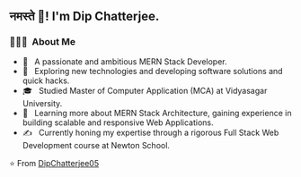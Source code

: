 <h2> नमस्ते 🙏! I'm Dip Chatterjee.</h2>

<h3> 👨🏻‍💻 &nbsp;About Me </h3>

- 🤔 &nbsp; A passionate and ambitious MERN Stack Developer.
- 🤔 &nbsp; Exploring new technologies and developing software solutions and quick hacks.
- 🎓 &nbsp; Studied Master of Computer Application (MCA) at Vidyasagar University.
- 🌱 &nbsp; Learning more about MERN Stack Architecture, gaining experience in building scalable and responsive Web Applications.
- ✍️ &nbsp;  Currently honing my expertise through a rigorous Full Stack Web Development course at Newton School.

⭐️ From [DipChatterjee05](https://github.com/DipChatterjee05)
